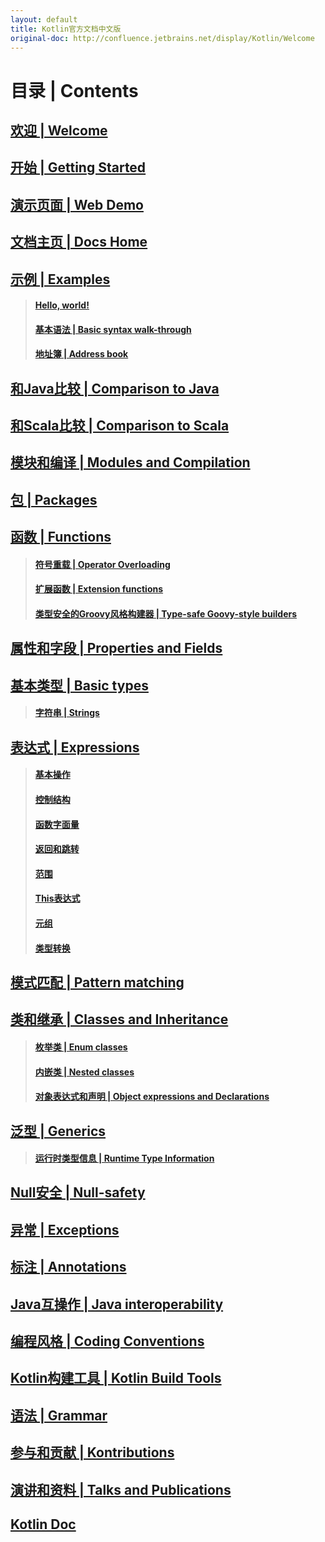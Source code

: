 ```yaml
---
layout: default
title: Kotlin官方文档中文版
original-doc: http://confluence.jetbrains.net/display/Kotlin/Welcome
---
```



# 目录 | Contents

## [欢迎 | Welcome](posts/welcome)
## [开始 | Getting Started](posts/getting-started)
## [演示页面 | Web Demo](posts/web-demo)
## [文档主页 | Docs Home](posts/docs-home)
## [示例 | Examples](posts/examples)
> #### [Hello, world!](posts/hello-world)
> #### [基本语法 | Basic syntax walk-through](posts/basic-syntax-walk-through)
> #### [地址簿 | Address book](posts/address-book)

## [和Java比较 | Comparison to Java](posts/comparison-to-java)
## [和Scala比较 | Comparison to Scala](posts/comparison-to-scala)
## [模块和编译 | Modules and Compilation](posts/modules-and-compilation)
## [包 | Packages](posts/packages)
## [函数 | Functions](posts/functions)
> #### [符号重载 | Operator Overloading](posts/operator-overloading)
> #### [扩展函数 | Extension functions](posts/extension-functions)
> #### [类型安全的Groovy风格构建器 | Type-safe Goovy-style builders](posts/type-safe-groovy-style-builders)

## [属性和字段 | Properties and Fields](posts/properties-and-fields)
## [基本类型 | Basic types](posts/basic-types)
> #### [字符串 | Strings](posts/strings)

## [表达式 | Expressions](posts/expressions)
> #### [基本操作](posts/basic-operations)
> #### [控制结构](posts/control-structures)
> #### [函数字面量](posts/function-literals)
> #### [返回和跳转](posts/returns-and-jumps)
> #### [范围](posts/ranges)
> #### [This表达式](posts/this-expression)
> #### [元组](posts/tuples)
> #### [类型转换](posts/type-casts)

## [模式匹配 | Pattern matching](posts/pattern-matching)
## [类和继承 | Classes and Inheritance](posts/classes-and-inheritance)
> #### [枚举类 | Enum classes](posts/enum-classes)
> #### [内嵌类 | Nested classes](posts/nested-classes)
> #### [对象表达式和声明 | Object expressions and Declarations](posts/object-expressions)

## [泛型 | Generics](posts/generics)
> #### [运行时类型信息 | Runtime Type Information](posts/rtti)

## [Null安全 | Null-safety](posts/null-safety)
## [异常 | Exceptions](posts/exceptions)
## [标注 | Annotations](posts/annotations)
## [Java互操作 | Java interoperability](posts/java-interoperability)
## [编程风格 | Coding Conventions](posts/coding-conventions)
## [Kotlin构建工具 | Kotlin Build Tools](posts/build-tools)
## [语法 | Grammar](posts/grammar)
## [参与和贡献 | Kontributions](posts/kontributions)
## [演讲和资料 | Talks and Publications](posts/talks)
## [Kotlin Doc](posts/kotlin-doc)






